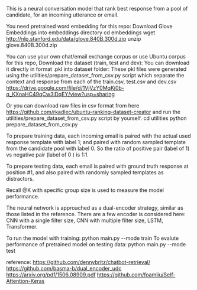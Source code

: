 This is a neural conversation model that rank best response from a pool of candidate, for an incoming utterance or email.

You need pretrained word embedding for this repo:
Download Glove Embeddings into embeddings directory cd embeddings wget http://nlp.stanford.edu/data/glove.840B.300d.zip unzip glove.840B.300d.zip

You can use your own chat/email exchange corpus or use Ubuntu corpus for this repo, Download the dataset (train, test and dev): You can download it directly in format .pkl into dataset folder: These pkl files were generated using the utilities/prepare_dataset_from_csv.py script which separate the context and response from each of the train.csv, test.csv and dev.csv https://drive.google.com/file/d/1VjVzY0MqKj0b-q_KXnaHC49qCw3iDqEY/view?usp=sharing

Or you can download raw files in csv format from here https://github.com/rkadlec/ubuntu-ranking-dataset-creator and run the utilities/prepare_dataset_from_csv.py script by yourself. cd utilities python prepare_dataset_from_csv.py

To prepare training data, each incoming email is paired with the actual used response template with label 1; and paired with random sampled template from the candidate pool with label 0.  So the ratio of positive pair (label of 1) vs negative pair (label of 0 ) is 1:1.

To prepare testing data, each email is paired with ground truth response at position #1, and also paired with randomly sampled templates as distractors.

Recall @K with specific group size is used to measure the model performance. 

The neural network is approached as a dual-encoder strategy, similar as those listed in the reference. There are a few encoder is considered here:  CNN with a single filter size,  CNN with multiple filter size, LSTM, Transformer.

To run the model with training: python main.py --mode train
To evalute performance of pretrained model on testing data: python main.py --mode test


reference:
https://github.com/dennybritz/chatbot-retrieval/
https://github.com/basma-b/dual_encoder_udc
https://arxiv.org/pdf/1506.08909.pdf 
https://github.com/foamliu/Self-Attention-Keras

